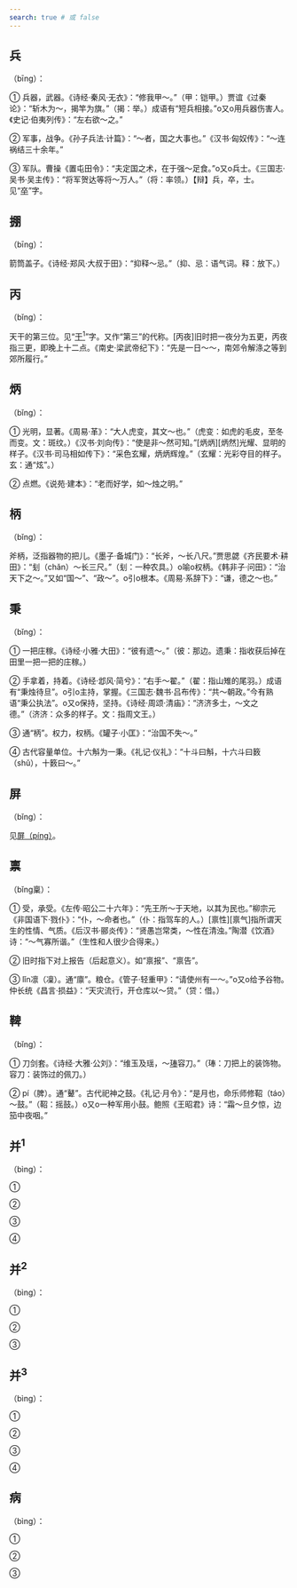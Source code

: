 ```yaml
---
search: true # 或 false
---
```


## 兵

（bīng）：

➀ 兵器，武器。《诗经·秦风·无衣》：“修我甲～。”（甲：铠甲。）贾谊《过秦论》：“斩木为～，揭竿为旗。”（揭：举。）成语有“短兵相接。”o又o用兵器伤害人。《史记·伯夷列传》：“左右欲～之。”

➁ 军事，战争。《孙子兵法·计篇》：“～者，国之大事也。”《汉书·匈奴传》：“～连祸结三十余年。”

➂ 军队。曹操《置屯田令》：“夫定国之术，在于强～足食。”o又o兵士。《三国志·吴书·吴主传》：“将军贺达等将～万人。”（将：率领。）【辩】兵，卒，士。见“[卒](../Z/zu#卒)”字。

## 掤

（bīng）：

箭筒盖子。《诗经·郑风·大叔于田》：“抑释～忌。”（抑、忌：语气词。释：放下。）

## 丙

（bǐng）：

天干的第三位。见“[干<sup>1</sup>](../G/gan#干1)”字。又作“第三”的代称。[丙夜]旧时把一夜分为五更，丙夜指三更，即晚上十二点。《南史·梁武帝纪下》：“先是一日～～，南郊令解涤之等到郊所履行。”

## 炳

（bǐng）：

➀ 光明，显著。《周易·革》：“大人虎变，其文～也。”（虎变：如虎的毛皮，至冬而变。文：斑纹。）《汉书·刘向传》：“使是非～然可知。”[炳炳][炳然]光耀、显明的样子。《汉书·司马相如传下》：“采色玄耀，炳炳辉煌。”（玄耀：光彩夺目的样子。玄：通“炫”。）

➁ 点燃。《说苑·建本》：“老而好学，如～烛之明。”

## 柄

（bǐng）：

斧柄，泛指器物的把儿。《墨子·备城门》：“长斧，～长八尺。”贾思勰《齐民要术·耕田》：“刬（chǎn）～长三尺。”（刬：一种农具。）o喻o权柄。《韩非子·问田》：“治天下之～。”又如“国～”、“政～”。o引o根本。《周易·系辞下》：“谦，德之～也。”

## 秉

（bǐng）：

➀ 一把庄稼。《诗经·小雅·大田》：“彼有遗～。”（彼：那边。遗秉：指收获后掉在田里一把一把的庄稼。）

➁ 手拿着，持着。《诗经·邶风·简兮》：“右手～翟。”（翟：指山雉的尾羽。）成语有“秉烛待旦”。o引o主持，掌握。《三国志·魏书·吕布传》：“共～朝政。”今有熟语“秉公执法”。o又o保持，坚持。《诗经·周颂·清庙》：“济济多士，～文之德。”（济济：众多的样子。文：指周文王。）

➂ 通“柄”。权力，权柄。《罐子·小匡》：“治国不失～。”

➃ 古代容量单位。十六斛为一秉。《礼记·仪礼》：“十斗曰斛，十六斗曰䉤（shǔ），十䉤曰～。”

## 屏

（bǐng）：

见[屏（píng）](../P/ping#屏)。

## 禀

（bǐng稟）：

➀ 受，承受。《左传·昭公二十六年》：“先王所～于天地，以其为民也。”柳宗元《非国语下·戮仆》：“仆，～命者也。”（仆：指驾车的人。）[禀性][禀气]指所谓天生的性情、气质。《后汉书·郦炎传》：“贤愚岂常类，～性在清浊。”陶潜《饮酒》诗：“～气寡所谐。”（生性和人很少合得来。）

➁ 旧时指下对上报告（后起意义）。如“禀报”、“禀告”。

➂ lǐn凛（凜）。通“廪”。粮仓。《管子·轻重甲》：“请使州有一～。”o又o给予谷物。仲长统《昌言·损益》：“天灾流行，开仓库以～贷。”（贷：借。）

## 鞞

（bǐng）：

➀ 刀剑套。《诗经·大雅·公刘》：“维玉及瑶，～[琫](./beng#琫)容刀。”（琫：刀把上的装饰物。容刀：装饰过的佩刀。）

➁ pí（脾）。通“鼙”。古代祀神之鼓。《礼记·月令》：“是月也，命乐师修鞀（táo）～鼓。”（鞀：摇鼓。）o又o一种军用小鼓。鲍照《王昭君》诗：“霜～旦夕惊，边笳中夜咽。”


## 并<sup>1</sup>

（bìng）：

➀

➁

➂

➃

## 并<sup>2</sup>

（bìng）：

➀

➁

➂


## 并<sup>3</sup>

（bìng）：

➀

➁

➂

➃

## 病

（bìng）：

➀

➁

➂
